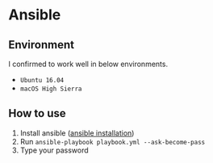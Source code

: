 # Ansible

## Environment

I confirmed to work well in below environments.
- `Ubuntu 16.04` 
- `macOS High Sierra`

## How to use

1. Install ansible ([ansible installation](http://docs.ansible.com/ansible/latest/intro_installation.html))
2. Run `ansible-playbook playbook.yml --ask-become-pass`
3. Type your password

